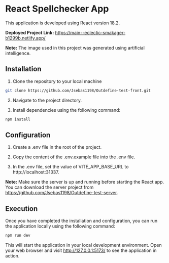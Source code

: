 # React Spellchecker App

This application is developed using React version 18.2.

**Deployed Project Link:** https://main--eclectic-smakager-b1299b.netlify.app/

**Note:** The image used in this project was generated using artificial intelligence.

## Installation

1. Clone the repository to your local machine

```bash
git clone https://github.com/Jsebas1198/Outdefine-test-front.git
```

2. Navigate to the project directory.

3. Install dependencies using the following command:

```bash
npm install
```

## Configuration

1. Create a .env file in the root of the project.

2. Copy the content of the .env.example file into the .env file.

3. In the .env file, set the value of VITE_APP_BASE_URL to http://localhost:31337.

**Note:**  Make sure the server is up and running before starting the React app. You can download the server project from https://github.com/Jsebas1198/Outdefine-test-server.

## Execution

Once you have completed the installation and configuration, you can run the application locally using the following command:

```bash
npm run dev
```

This will start the application in your local development environment. Open your web browser and visit http://127.0.0.1:5173/ to see the application in action.